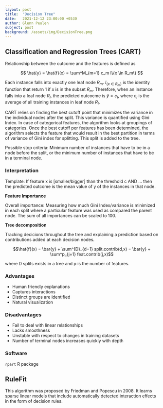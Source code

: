 ```yaml
---
layout: post
title:  "Decision Tree"
date:   2021-12-12 23:00:00 +0530
author: Glenn Peulen
subject: post
background: /assets/img/DecisionTree.png
---
```


## Classification and Regression Trees (CART)

Relationship between the outcome and the features is defined as

$$ \hat{y} = \hat{f}(x) = \sum^M_{m=1} c_m I\{x \in R_m\} $$

Each instance falls into exactly one leaf node $R_m$. $I_{\{ x \in R_m\}}$ is the identity function that return 1 if $x$ is in the subset $R_m$. Therefore, when an instance falls into a leaf node $R_l$, the predicted outcocme is $\hat{y} = c_l$, where $c_l$ is the average of all training instances in leaf node $R_l$.


CART relies on finding the best cutoff point that minimizes the variance in the individual nodes after the split. This variance is quantified using Gini Index. In case of categorical features,  the algorithm looks at groupings of categories. Once the best cutoff per features has been determined, the algorithm selects the feature that would result in the best partition in terms of variance of Gini index for splitting. This split is added to the tree.

Possible stop criteria: Minimum number of instances that have to be in a node before the split, or the minimum number of instances that have to be in a terminal node.

### Interpretation

Template: If feature x is [smaller/bigger] than the threshold c AND ... then the predicted outcome is the mean value of y of the instances in that node.

**Feature Importance**

Overall importance: Measuring how much Gini Index/variance is minimized in each split where a particular feature was used as compared the parent node. The sum of all importances can be scaled to 100.

**Tree decomposition**

Tracking decicions throughout the tree and explaining a prediction based on contributions added at each decision nodes.

$$\hat{f}(x) = \bar{y} + \sum^{D}_{d=1} split.contrib(d,x) = \bar{y} + \sum^p_{j=1} feat.contrib(j,x)$$

where D splits exists in a tree and p is the number of features.

### Advantages
 - Human friendly explanations
 - Captures interactions
 - Distinct groups are identified
 - Natural visualization

### Disadvantages
 - Fail to deal with linear relationships
 - Lacks smoothness
 - Unstable with respect to changes in training datasets
 - Number of terminal nodes increases quickly with depth

### Software
`rpart` R package

## RuleFit
This algorithm was proposed by Friedman and Popescu in 2008. It learns sparse linear models that include automatically detected interaction effects in the form of decision rules.

